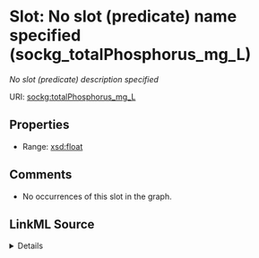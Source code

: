 

# Slot: No slot (predicate) name specified (sockg_totalPhosphorus_mg_L)


_No slot (predicate) description specified_







URI: [sockg:totalPhosphorus_mg_L](https://idir.uta.edu/sockg-ontology/docs/totalPhosphorus_mg_L)



<!-- no inheritance hierarchy -->








## Properties

* Range: [xsd:float](http://www.w3.org/2001/XMLSchema#float)





## Comments

* No occurrences of this slot in the graph.



## LinkML Source

<details>

```yaml
name: sockg_totalPhosphorus_mg_L
description: No slot (predicate) description specified
title: No slot (predicate) name specified
comments:
- No occurrences of this slot in the graph.
from_schema: soc-kg
rank: 1000
domain: sockg_WaterQualityConc
slot_uri: sockg:totalPhosphorus_mg_L
alias: sockg_totalPhosphorus_mg_L
range: float

```
</details>